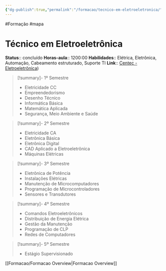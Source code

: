 ```yaml
---
{"dg-publish":true,"permalink":"/formacao/tecnico-em-eletroeletronica/","title":"Técnico em Eletroeletrônica","metatags":{"description":"Lista de disciplinas da formação"},"noteIcon":"default","updated":"2025-10-28T10:42:33.996-03:00"}
---
```


#Formação #mapa

# Técnico em Eletroeletrônica

**Status**:: concluído 
**Horas-aula**:: 1200:00
**Habilidades**:: Elétrica, Eletrônica, Automação, Cabeamento estruturado, Suporte TI
**Link**:: [Centec - Eletroeletrônica](https://www.centec.org.br/cursos/eletroeletronica))

>[!summary]- 1º Semestre
> - Eletricidade CC
> - Empreendedorismo
> - Desenho Técnico
> - Informática Básica
> - Matemática Aplicada
> - Segurança, Meio Ambiente e Saúde

>[!summary]- 2º Semestre
> - Eletricidade CA
> - Eletrônica Básica
> - Eletrônica Digital
> - CAD Aplicado a Eletroeletrônica
> - Máquinas Elétricas

>[!summary]- 3º Semestre
> - Eletrônica de Potência
> - Instalações Elétricas
> - Manutenção de Microcomputadores
> - Programação de Microcontroladores
> - Sensores e Transdutores


>[!summary]- 4º Semestre
> - Comandos Eletroeletrônicos
> - Distribuição de Energia Elétrica
> - Gestão da Manutenção
> - Programação de CLP
> - Redes de Computadores

>[!summary]- 5º Semestre
> - Estágio Supervisionado

[[Formacao/Formacao Overview\|Formacao Overview]]
